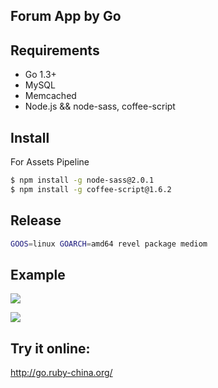 ## Forum App by Go

## Requirements

- Go 1.3+
- MySQL
- Memcached
- Node.js && node-sass, coffee-script

## Install

For Assets Pipeline

```bash
$ npm install -g node-sass@2.0.1
$ npm install -g coffee-script@1.6.2
```

## Release

```bash
GOOS=linux GOARCH=amd64 revel package mediom
```

## Example

![](https://ruby-china-files.b0.upaiyun.com/photo/2015/54b8a61176321df2ae0c8d170115ae3b.png)

![](https://ruby-china-files.b0.upaiyun.com/photo/2015/cdd04fae02d0b78a3cf523e6abf5b198.png)

## Try it online:

http://go.ruby-china.org/